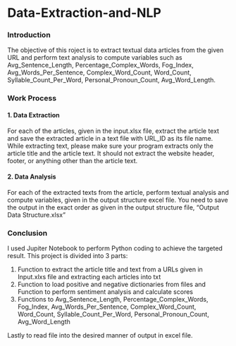 # Data-Extraction-and-NLP

### Introduction
The objective of this roject is to extract textual data articles from the given URL and perform text analysis to compute variables such as Avg_Sentence_Length,	Percentage_Complex_Words,	Fog_Index,	Avg_Words_Per_Sentence,	Complex_Word_Count,	Word_Count,	Syllable_Count_Per_Word,	Personal_Pronoun_Count,	Avg_Word_Length. 

### Work Process
#### 1. Data Extraction
For each of the articles, given in the input.xlsx file, extract the article text and save the extracted article in a text file with URL_ID as its file name.
While extracting text, please make sure your program extracts only the article title and the article text. It should not extract the website header, footer, or anything other than the article text. 

#### 2. Data Analysis
For each of the extracted texts from the article, perform textual analysis and compute variables, given in the output structure excel file. You need to save the output in the exact order as given in the output structure file, “Output Data Structure.xlsx”

### Conclusion
I used Jupiter Notebook to perform Python coding to achieve the targeted result. This project is divided into 3 parts: 

1. Function to extract the article title and text from a URLs given in Input.xlxs file and extracting each articles into txt
2. Function to load positive and negative dictionaries from files and Function to perform sentiment analysis and calculate scores
3. Functions to Avg_Sentence_Length,	Percentage_Complex_Words,	Fog_Index,	Avg_Words_Per_Sentence,	Complex_Word_Count,	Word_Count,	Syllable_Count_Per_Word,	Personal_Pronoun_Count,	Avg_Word_Length

Lastly to read file into the desired manner of output in excel file.
